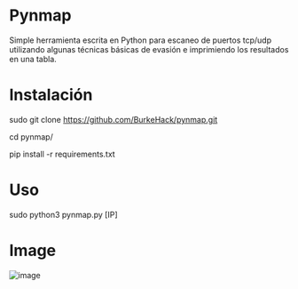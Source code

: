 # Pynmap
Simple herramienta escrita en Python para escaneo de puertos tcp/udp utilizando algunas técnicas básicas de evasión e imprimiendo los resultados en una tabla. 

# Instalación 

sudo git clone https://github.com/BurkeHack/pynmap.git

cd pynmap/

pip install -r requirements.txt 

# Uso

sudo python3 pynmap.py [IP]

# Image
![image](https://user-images.githubusercontent.com/126290224/227741514-4eb302f8-ef1c-49e6-992d-770cddf1584f.png)
